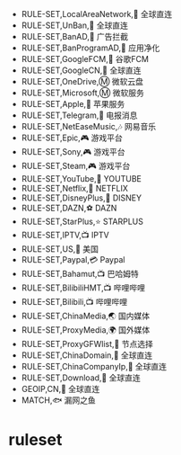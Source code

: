   - RULE-SET,LocalAreaNetwork,🎯 全球直连
  - RULE-SET,UnBan,🎯 全球直连
  - RULE-SET,BanAD,🛑 广告拦截
  - RULE-SET,BanProgramAD,🍃 应用净化
  - RULE-SET,GoogleFCM,📢 谷歌FCM
  - RULE-SET,GoogleCN,🎯 全球直连
  - RULE-SET,OneDrive,Ⓜ️ 微软云盘
  - RULE-SET,Microsoft,Ⓜ️ 微软服务
  - RULE-SET,Apple,🍎 苹果服务
  - RULE-SET,Telegram,📲 电报消息
  - RULE-SET,NetEaseMusic,🎶 网易音乐
  - RULE-SET,Epic,🎮 游戏平台
  - RULE-SET,Sony,🎮 游戏平台
  - RULE-SET,Steam,🎮 游戏平台
  - RULE-SET,YouTube,🎃 YOUTUBE
  - RULE-SET,Netflix,🌈 NETFLIX
  - RULE-SET,DisneyPlus,🎪 DISNEY
  - RULE-SET,DAZN,⚽️ DAZN
  - RULE-SET,StarPlus,⭐ STARPLUS
  - RULE-SET,IPTV,📺 IPTV
  - RULE-SET,US,🍟 美国
  - RULE-SET,Paypal,💳 Paypal
  - RULE-SET,Bahamut,📺 巴哈姆特
  - RULE-SET,BilibiliHMT,📺 哔哩哔哩
  - RULE-SET,Bilibili,📺 哔哩哔哩
  - RULE-SET,ChinaMedia,🌏 国内媒体
  - RULE-SET,ProxyMedia,🌍 国外媒体
  - RULE-SET,ProxyGFWlist,🚀 节点选择
  - RULE-SET,ChinaDomain,🎯 全球直连
  - RULE-SET,ChinaCompanyIp,🎯 全球直连
  - RULE-SET,Download,🎯 全球直连
  - GEOIP,CN,🎯 全球直连
  - MATCH,🐟 漏网之鱼
# ruleset

